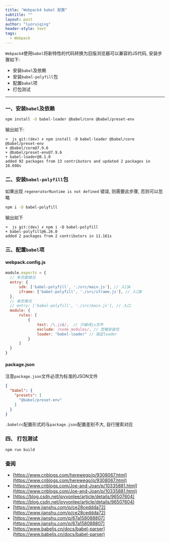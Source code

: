 ```yaml
---
title: "Webpack4 babel 配置"
subtitle: ""
layout: post
author: "luoruiqing"
header-style: text
tags:
  - Webpack
---
```


`Webpack4`使用`babel`将新特性的代码转换为旧版浏览器可以兼容的JS代码, 安装步骤如下:

- 安装`babel`及依赖
- 安装`babel-polyfill`包
- 配置`babel`项
- 打包测试

---

### 一、安装`babel`及依赖

```sh
npm install -D babel-loader @babel/core @babel/preset-env
```

输出如下:
```
➜  js git:(dev) ✗ npm install -D babel-loader @babel/core @babel/preset-env
+ @babel/core@7.9.6
+ @babel/preset-env@7.9.6
+ babel-loader@8.1.0
added 92 packages from 13 contributors and updated 2 packages in 10.698s
```

### 二、安装`babel-polyfill`包

如果出现 `regeneratorRuntime is not defined` 错误, 则需要此步骤, 否则可以忽略

```sh
npm i -D babel-polyfill
```
输出如下

```
➜  js git:(dev) ✗ npm i -D babel-polyfill
+ babel-polyfill@6.26.0
added 2 packages from 2 contributors in 11.161s
```


### 三、配置`babel`项

#### webpack.config.js

```js
module.exports = {
  // 多页面情况
  entry: {
      sdk: ['babel-polyfill', './src/main.js'], // 入口A
      iframe: ['babel-polyfill', './src/iframe.js'], // 入口B
  },
  // 单页情况
  // entry: ['babel-polyfill', './src/main.js'], // 入口
  module: {
      rules: [
          {
              test: /\.js$/,  // 只编译js文件
              exclude: /node_modules/, // 忽略安装包
              loader: "babel-loader" // 指定loader
          }
      ]
  }
}

```

#### package.json

注意`package.json`文件必须为标准的JSON文件

```json
{
  "babel": {
    "presets": [
      "@babel/preset-env"
    ]
  }
}
```

`.babelrc`配置形式的与`package.json`配置差别不大, 自行搜索对应


### 四、 打包测试

```sh
npm run build
```


### 查阅
- [https://www.cnblogs.com/herewego/p/9308067.html](https://www.cnblogs.com/herewego/p/9308067.html)
- [https://www.cnblogs.com/Joe-and-Joan/p/10335881.html](https://www.cnblogs.com/Joe-and-Joan/p/10335881.html)
- [https://blog.csdn.net/joyvonlee/article/details/96507604](https://blog.csdn.net/joyvonlee/article/details/96507604)
- [https://www.jianshu.com/p/ce28ceddda72](https://www.jianshu.com/p/ce28ceddda72)
- [https://www.jianshu.com/p/67a158088807](https://www.jianshu.com/p/67a158088807)
- [https://www.babeljs.cn/docs/babel-parser](https://www.babeljs.cn/docs/babel-parser)
